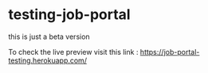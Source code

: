 # testing-job-portal
this is just a beta version

To check the live preview visit this  link : https://job-portal-testing.herokuapp.com/
